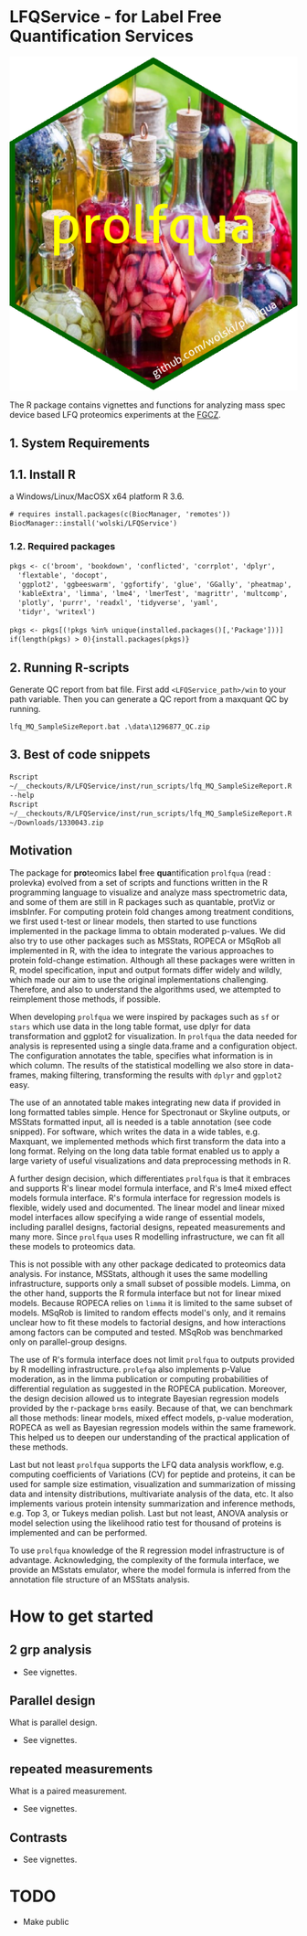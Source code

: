 # LFQService - for Label Free Quantification Services

![prolfqua](inst/Figures/imgfile.png)

The R package contains vignettes and functions for analyzing mass spec device based LFQ proteomics experiments at the [FGCZ](http://www.fgcz.ch/).


## 1. System Requirements  

## 1.1. Install R

a Windows/Linux/MacOSX x64 platform R 3.6.

```{r}
# requires install.packages(c(BiocManager, 'remotes'))
BiocManager::install('wolski/LFQService')
```

### 1.2. Required packages

```{r}
pkgs <- c('broom', 'bookdown', 'conflicted', 'corrplot', 'dplyr',
  'flextable', 'docopt',
  'ggplot2', 'ggbeeswarm', 'ggfortify', 'glue', 'GGally', 'pheatmap',
  'kableExtra', 'limma', 'lme4', 'lmerTest', 'magrittr', 'multcomp',
  'plotly', 'purrr', 'readxl', 'tidyverse', 'yaml',
  'tidyr', 'writexl')

pkgs <- pkgs[(!pkgs %in% unique(installed.packages()[,'Package']))]
if(length(pkgs) > 0){install.packages(pkgs)}
```



## 2. Running R-scripts

Generate QC report from bat file.
First add `<LFQService_path>/win` to your path variable. Then you can generate a QC report from a maxquant QC by running.


```
lfq_MQ_SampleSizeReport.bat .\data\1296877_QC.zip
```


## 3. Best of code snippets


```
Rscript ~/__checkouts/R/LFQService/inst/run_scripts/lfq_MQ_SampleSizeReport.R --help
Rscript ~/__checkouts/R/LFQService/inst/run_scripts/lfq_MQ_SampleSizeReport.R ~/Downloads/1330043.zip
```


## Motivation

The package for **pro**teomics **l**abel **f**ree **qua**ntification `prolfqua` (read : prolevka) evolved from a set of scripts and functions written in the R programming language to visualize and analyze mass spectrometric data, and some of them are still in R packages such as quantable, protViz or imsbInfer. For computing protein fold changes among treatment conditions, we first used t-test or linear models, then started to use functions implemented in the package limma to obtain moderated p-values. We did also try to use other packages such as MSStats, ROPECA or MSqRob all implemented in R, with the idea to integrate the various approaches to protein fold-change estimation. Although all these packages were written in R,  model specification, input and output formats differ widely and wildly, which made our aim to use the original implementations challenging. Therefore, and also to understand the algorithms used, we attempted to reimplement those methods, if possible. 

When developing `prolfqua` we were inspired by packages such as `sf` or `stars` which use data in the long table format, use dplyr for data transformation and ggplot2 for visualization. In `prolfqua` the data needed for analysis is represented using a single data.frame and a configuration object. The configuration annotates the table, specifies what information is in which column. The results of the statistical modelling we also store in data-frames, making filtering, transforming the results with `dplyr` and `ggplot2` easy.

The use of an annotated table makes integrating new data if provided in long formatted tables simple. Hence for Spectronaut or Skyline outputs, or MSStats formatted input, all is needed is a table annotation (see code snipped). For software, which writes the data in a wide tables, e.g. Maxquant, we implemented methods which first transform the data into a long format.  Relying on the long data table format enabled us to apply a large variety of useful visualizations and data preprocessing methods in R. 

A further design decision, which differentiates `prolfqua` is that it embraces and supports R's linear model formula interface, and R's lme4 mixed effect models formula interface. R's formula interface for regression models is flexible, widely used and documented. The linear model and linear mixed model interfaces allow specifying a wide range of essential models, including parallel designs, factorial designs, repeated measurements and many more. Since `prolfqua` uses R modelling infrastructure, we can fit all these models to proteomics data.

This is not possible with any other package dedicated to proteomics data analysis. For instance, MSStats, although it uses the same modelling infrastructure, supports only a small subset of possible models. Limma, on the other hand, supports the R formula interface but not for linear mixed models. Because ROPECA relies on `limma` it is limited to the same subset of models. MSqRob is limited to random effects model's only, and it remains unclear how to fit these models to factorial designs, and how interactions among factors can be computed and tested. MSqRob was benchmarked only on parallel-group designs.

The use of R's formula interface does not limit `prolfqua` to outputs provided by R modelling infrastructure. `prolefqa` also implements p-Value moderation, as in the limma publication or computing probabilities of differential regulation as suggested in the ROPECA publication. 
Moreover, the design decision allowed us to integrate Bayesian regression models provided by the r-package `brms` easily. Because of that, we can benchmark all those methods: linear models, mixed effect models, p-value moderation, ROPECA as well as Bayesian regression models within the same framework. This helped us to deepen our understanding of the practical application of these methods.

Last but not least `prolfqua` supports the LFQ data analysis workflow, e.g. computing coefficients of Variations (CV) for peptide and proteins, it can be used for sample size estimation, visualization and summarization of missing data and intensity distributions, multivariate analysis of the data, etc.
It also implements various protein intensity summarization and inference methods, e.g. Top 3, or Tukeys median polish. Last but not least, ANOVA analysis or model selection using the likelihood ratio test for thousand of proteins is implemented and can be performed.


To use `prolfqua` knowledge of the R regression model infrastructure is of advantage. Acknowledging, the complexity of the formula interface, we provide an  MSstats emulator, where the model formula is inferred from the annotation file structure of an MSStats analysis.


# How to get started

## 2 grp analysis
- See vignettes.

## Parallel design
What is parallel design.
- See vignettes.

## repeated measurements
What is a paired measurement.
- See vignettes.

## Contrasts
- See vignettes.


# TODO
- Make public

